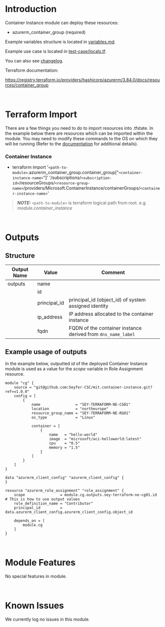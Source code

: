 # Introduction
Container Instance module can deploy these resources:
* azurerm_container_group (required)

Example variables structure is located in [variables.md](variables.md).

Example use case is located in [test-case/locals.tf](test-case/locals.tf).

You can also see [changelog](changelog.md).

Terraform documentation:

https://registry.terraform.io/providers/hashicorp/azurerm/3.84.0/docs/resources/container_group

&nbsp;

# Terraform Import
There are a few things you need to do to import resources into .tfstate. In the example below there are resources which can be imported within the module. You may need to modify these commands to the OS on which they will be running (Refer to the [documentation](https://developer.hashicorp.com/terraform/cli/commands/import#example-import-into-resource-configured-with-for_each) for additional details).
### Container Instance
* terraform import '`<path-to-module>`.azurerm_container_group.container_group["`<container-instance-name>`"]' '/subscriptions/`<subscription-id>`/resourceGroups/`<resource-group-name>`/providers/Microsoft.ContainerInstance/containerGroups/`<container-instance-name>`'

 > **_NOTE:_** `<path-to-module>` is terraform logical path from root. e.g. _module.container\_instance_

&nbsp;

# Outputs
## Structure

| Output Name | Value        | Comment                                                      |
| ----------- | ------------ | ------------------------------------------------------------ |
| outputs     | name         |                                                              |
|             | id           |                                                              |
|             | principal_id | principal_id (object_id) of system assigned identity         |
|             | ip_address   | IP address allocated to the container instance               |
|             | fqdn         | FQDN of the container instance derived from `dns_name_label` |


## Example usage of outputs
In the example below, outputted _id_ of the deployed Container Instance module is used as a value for the _scope_ variable in Role Assignment resource.
```
module "cg" {
    source = "git@github.com:Seyfor-CSC/mit.container-instance.git?ref=v1.0.0"
    config = [
        {
            name                = "SEY-TERRAFORM-NE-CG01"
            location            = "northeurope"
            resource_group_name = "SEY-TERRAFORM-NE-RG01"
            os_type             = "Linux"

            container = [
                {
                    name   = "hello-world"
                    image  = "microsoft/aci-helloworld:latest"
                    cpu    = "0.5"
                    memory = "1.5"
                }
            ]
        }
    ]
}

data "azurerm_client_config" "azurerm_client_config" {
}

resource "azurerm_role_assignment" "role_assignment" {
    scope                = module.cg.outputs.sey-terraform-ne-cg01.id # This is how to use output values
    role_definition_name = "Contributor"
    principal_id         = data.azurerm_client_config.azurerm_client_config.object_id

    depends_on = [
        module.cg
    ]
}
```

&nbsp;

# Module Features
No special features in module.

&nbsp;

# Known Issues
We currently log no issues in this module.